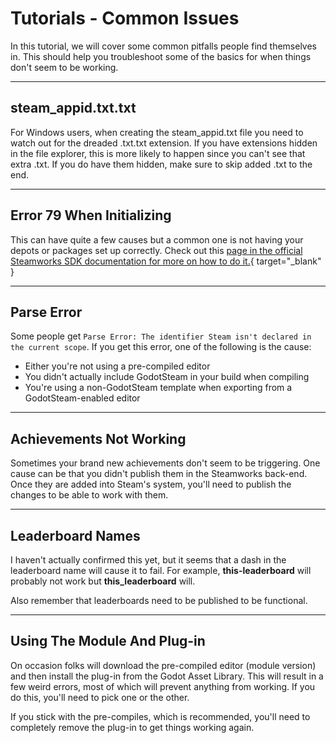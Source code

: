 # Tutorials - Common Issues

In this tutorial, we will cover some common pitfalls people find themselves in.  This should help you troubleshoot some of the basics for when things don't seem to be working.

---

## steam_appid.txt.txt

For Windows users, when creating the steam_appid.txt file you need to watch out for the dreaded .txt.txt extension.  If you have extensions hidden in the file explorer, this is more likely to happen since you can't see that extra .txt.  If you do have them hidden, make sure to skip added .txt to the end.

---

## Error 79 When Initializing

This can have quite a few causes but a common one is not having your depots or packages set up correctly.  Check out this [page in the official Steamworks SDK documentation for more on how to do it.](https://partner.steamgames.com/doc/store/application/packages){ target="_blank" }

---

## Parse Error

Some people get `Parse Error: The identifier Steam isn't declared in the current scope`.  If you get this error, one of the following is the cause:

- Either you're not using a pre-compiled editor
- You didn't actually include GodotSteam in your build when compiling
- You're using a non-GodotSteam template when exporting from a GodotSteam-enabled editor

---

## Achievements Not Working

Sometimes your brand new achievements don't seem to be triggering.  One cause can be that you didn't publish them in the Steamworks back-end.  Once they are added into Steam's system, you'll need to publish the changes to be able to work with them.

---

## Leaderboard Names

I haven't actually confirmed this yet, but it seems that a dash in the leaderboard name will cause it to fail.  For example, **this-leaderboard** will probably not work but **this_leaderboard** will.

Also remember that leaderboards need to be published to be functional.

---

## Using The Module And Plug-in

On occasion folks will download the pre-compiled editor (module version) and then install the plug-in from the Godot Asset Library.  This will result in a few weird errors, most of which will prevent anything from working.  If you do this, you'll need to pick one or the other.

If you stick with the pre-compiles, which is recommended, you'll need to completely remove the plug-in to get things working again.
